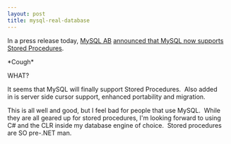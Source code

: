 ```yaml
---
layout: post
title: mysql-real-database
---
```

In a press release today, [MySQL AB](http://www.mysql.com/) [announced
that MySQL now supports Stored
Procedures](http://www.mysql.com/press/release_2004_02.html).

\*Cough\*

WHAT?

It seems that MySQL will finally support Stored Procedures.  Also added
in is server side cursor support, enhanced portability and migration.

This is all well and good, but I feel bad for people that use MySQL. 
While they are all geared up for stored procedures, I'm looking forward
to using C\# and the CLR inside my database engine of choice.  Stored
procedures are SO pre-.NET man.
